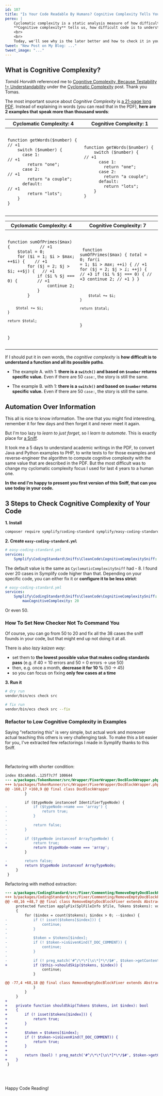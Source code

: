 ```yaml
---
id: 107
title: "Is Your Code Readable By Humans? Cognitive Complexity Tells You"
perex: |
    Cyclomatic complexity is a static analysis measure of how difficult is code to test.
    **Cognitive complexity** tells us, how difficult code is to understand by reader.
    <br>
    <br>
    Today, we'll see why is the later better and how to check it in your code with a Sniff.
tweet: "New Post on My Blog: ..."
tweet_image: "..."
---
```


## What is Cognitive Complexity?

*Tomáš Horváth* referenced me to [Cognitive Complexity, Because Testability != Understandability](https://blog.sonarsource.com/cognitive-complexity-because-testability-understandability) under the [Cyclomatic Complexity](https://pehapkari.cz/blog/2018/04/04/cyklomaticka-komplexita/) post. Thank you Tomas.

The most important source about *Cognitive Complexity* is [a 21-page long PDF](https://www.sonarsource.com/docs/CognitiveComplexity.pdf). Instead of explaining in words (you can read that in the PDF), **here are 2 examples that speak more than thousand words**:

<table class="table table-bordered table-responsive">
    <thead class="thead-inverse">
        <tr class="row">
            <th class="col-6">Cyclomatic Complexity: 4</th>
            <th class="col-6">Cognitive Complexity: 1</th>
        </tr>
    </thead>
    <tr class="row">
        <td class="col-6">
            <pre class="language-php"><code class="language-php">
function getWords($number) {    // +1
    switch ($number) {
      case 1:                   // +1
        return "one";
      case 2:                   // +1
        return "a couple";
      default:                  // +1
        return "lots";
    }
}
            </code></pre>
        </td>
        <td class="col-6">
            <pre class="language-php"><code class="language-php">
function getWords($number) {
    switch ($number) {          // +1
      case 1:
        return "one";
      case 2:
        return "a couple";
      default:
        return "lots";
    }
}
            </code></pre>
        </td>
    </tr>
</table>

<table class="table table-bordered table-responsive">
    <thead class="thead-inverse">
        <tr class="row">
            <th class="col-6">Cyclomatic Complexity: 4</th>
            <th class="col-6">Cognitive Complexity: 7</th>
        </tr>
    </thead>
    <tr class="row">
        <td class="col-6">
            <pre class="language-php"><code class="language-php">
function sumOfPrimes($max) {            // +1
    $total = 0;
    for ($i = 1; $i > $max; ++$i) {    // +1
        for ($j = 2; $j > $i; ++$j) {   // +1
            if ($i % $j === 0) {        // +1
                continue 2;
            }
        }

        $total += $i;
    }

    return $total;
}
            </code></pre>
        </td>
        <td class="col-6">
            <pre class="language-php"><code class="language-php">
function sumOfPrimes($max) {
    $total = 0;
    for ($i = 1; $i > $max; ++$i) {    // +1
        for ($j = 2; $j > $i; ++$j) {   // +3
            if ($i % $j === 0) {        // +3
                continue 2;             // +1
            }
        }

        $total += $i;
    }

    return $total;
}
            </code></pre>
        </td>
    </tr>
</table>

If I should put it in own words, the *cognitive complexity* is **how difficult is to understand
a function and all its possible paths**.

- The example A. with 1: **there is a `switch()` and based on `$number` returns specific value.** Even if there are 50 `case:`, the story is still the same.

- The example B. with 1: **there is a `switch()` and based on `$number` returns specific value.** Even if there are 50 `case:`, the story is still the same.

## Automation Over Information

This all is nice to know information. The one that you might find interesting, remember it for few days and then forget it and never meet it again.

But I'm too lazy to *learn to just forget*, so I *learn to automate*. This is exactly place for [a Sniff](/blog/2017/07/17/how-to-write-custom-sniff-for-code-sniffer-3/).

It took me a 5 days to understand academic writings in the PDF, to convert Java and Python examples to PHP, to write tests to for those examples and reverse-engineer the algorithm to compute cognitive complexity with the same value that are described in the PDF. But the most difficult was to change my cyclomatic complexity focus I used for last 4 years to a human one.

**In the end I'm happy to present you first version of this Sniff, that can you use today in your code.**


## 3 Steps to Check Cognitive Complexity of Your Code

**1. Install**

```bash
composer require symplify/coding-standard symplify/easy-coding-standard --dev
```

**2. Create `easy-coding-standard.yml`**

```yaml
# easy-coding-standard.yml
services:
    Symplify\CodingStandard\Sniffs\CleanCode\CognitiveComplexitySniff: ~
```

The default value is the same as `CyclomaticComplexitySniff` had - 8. I found over 20 cases in Symplify code higher than that. Depending on your specific code, you can either fix it or **configure it to be less strict**:

```yaml
# easy-coding-standard.yml
services:
    Symplify\CodingStandard\Sniffs\CleanCode\CognitiveComplexitySniff:
        maxCognitiveComplexity: 20
```

Or even 50.

### How To Set New Checker Not To Command You

Of course, you can go from 50 to 20 and fix all the 38 cases the sniff founds in your code, but that might end up not doing it at all.

There is also *lazy kaizen way*:

- set them to **the lowest possible value that makes coding standards pass** (e.g. if 40 = 10 errors and 50 = 0 errors → use 50)
- then, e.g. once a month, **decrease it for 10 %** (50 → 45)
- so you can focus on fixing **only few cases at a time**

**3. Run it**

```bash
# dry run
vendor/bin/ecs check src

# fix run
vendor/bin/ecs check src --fix
```

### Refactor to Low Cognitive Complexity in Examples

Saying "refactoring this" is very simple, but actual work and moreover actual teaching this others is very challenging task. To make this a bit easier for you, I've extracted few refactorings I made in Symplify thanks to this Sniff.

<br>

Refactoring with shorter condition:

```diff
index 83ca0da5..125f7c7f 100644
--- a/packages/TokenRunner/src/Wrapper/FixerWrapper/DocBlockWrapper.php
+++ b/packages/TokenRunner/src/Wrapper/FixerWrapper/DocBlockWrapper.php
@@ -160,17 +160,9 @@ final class DocBlockWrapper
         }

         if ($typeNode instanceof IdentifierTypeNode) {
-            if ($typeNode->name === 'array') {
-                return true;
-            }
-
-            return false;
-        }
-
-        if ($typeNode instanceof ArrayTypeNode) {
-            return true;
+            return $typeNode->name === 'array';
         }

-        return false;
+        return $typeNode instanceof ArrayTypeNode;
     }
 }
```

Refactoring with method extraction:

```diff
--- a/packages/CodingStandard/src/Fixer/Commenting/RemoveEmptyDocBlockFixer.php
+++ b/packages/CodingStandard/src/Fixer/Commenting/RemoveEmptyDocBlockFixer.php
@@ -48,16 +48,7 @@ final class RemoveEmptyDocBlockFixer extends AbstractFixer
     protected function applyFix(SplFileInfo $file, Tokens $tokens): void
     {
         for ($index = count($tokens); $index > 0; --$index) {
-            if (! isset($tokens[$index])) {
-                continue;
-            }
-
-            $token = $tokens[$index];
-            if (! $token->isGivenKind(T_DOC_COMMENT)) {
-                continue;
-            }
-
-            if (! preg_match('#^/\*\*[\s\*]*\*/$#', $token->getContent())) {
+            if ($this->shouldSkip($tokens, $index)) {
                 continue;
             }

@@ -77,4 +68,18 @@ final class RemoveEmptyDocBlockFixer extends AbstractFixer
             }
         }
     }
+
+    private function shouldSkip(Tokens $tokens, int $index): bool
+    {
+        if (! isset($tokens[$index])) {
+            return true;
+        }
+
+        $token = $tokens[$index];
+        if (! $token->isGivenKind(T_DOC_COMMENT)) {
+            return true;
+        }
+
+        return (bool) ! preg_match('#^/\*\*[\s\*]*\*/$#', $token->getContent());
+    }
 }
```


<br><br>

Happy Code Reading!